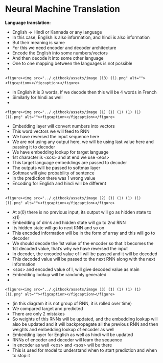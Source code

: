 # Neural Machine Translation

**Language translation:**

* English -> Hindi or Kannada or any language
* In this case, English is also information, and hindi is also information
* But their meaning is same
* For this we need encoder and decoder architecture
* Encode the English into some numbers/vectors
* And then decode it into some other language
* One to one mapping between the languages is not possible
*

    <figure><img src="../.gitbook/assets/image (13) (1).png" alt=""><figcaption></figcaption></figure>
* In English it is 3 words, If we decode then this will be 4 words in French
* Similarly for hindi as well
*

    <figure><img src="../.gitbook/assets/image (1) (1) (1) (1) (1) (1).png" alt=""><figcaption></figcaption></figure>
* Embedding layer will convert numbers into vectors
* This word vectors we will feed to RNN
* We have reversed the input sequence here
* We are not using any output here, we will be using last value here and passing it to decoder
* We have embedding lookup for target language
* 1st character is \<sos> and at end we use \<eos>
* This target language embeddings are passed to decoder
* The outputs will be passed to softmax layer
* Softmax will give probability of sentence
* In the prediction there was 1 wrong value
* Encoding for English and hindi will be different
*

    <figure><img src="../.gitbook/assets/image (2) (1) (1) (1) (1) (1).png" alt=""><figcaption></figcaption></figure>
* At x(0) there is no previous input, its output will go as hidden state to x(1)
* Embedding of drink and hidden state will go to 2nd RNN
* Its hidden state will go to next RNN and so on
* This encoded information will be in the form of array and this will go to decoder
* We should decode the 1st value of the encoder so that it becomes the 1st decoded value, that’s why we have reversed the input
* In decoder, the encoded value of I will be passed and it will be decoded
* This decoded value will be passed to the next RNN along with the next information
* \<sos> and encoded value of I, will give decoded value as main
* Embedding lookup will be randomly generated
*

    <figure><img src="../.gitbook/assets/image (3) (1) (1) (1) (1) (1).png" alt=""><figcaption></figcaption></figure>
* (in this diagram it is not group of RNN, it is rolled over time)
* We compared target and predicted
* There are only 2 mistakes
* So weights of this RNNs will be updated, and the embedding lookup will also be updated and it will backpropagate all the previous RNN and then weights and embedding lookup of encoder as well
* Embedding layer for English as well as hindi will be updated
* RNNs of encoder and decoder will learn the sequence
* In encoder as well  \<eos> and \<sos> will be there
* This is used for model to understand when to start prediction and when to stop it

&#x20;

&#x20;

&#x20;
